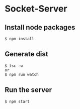 # Socket-Server


## Install node packages

```
$ npm install
```

## Generate dist

```
$ tsc -w
or
$ npm run watch
```

## Run the server

```
$ npm start
```